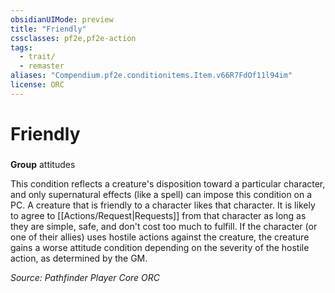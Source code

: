 ```yaml
---
obsidianUIMode: preview
title: "Friendly"
cssclasses: pf2e,pf2e-action
tags:
  - trait/
  - remaster
aliases: "Compendium.pf2e.conditionitems.Item.v66R7FdOf11l94im"
license: ORC
---
```

# Friendly

### 

**Group** attitudes




This condition reflects a creature's disposition toward a particular character, and only supernatural effects (like a spell) can impose this condition on a PC. A creature that is friendly to a character likes that character. It is likely to agree to [[Actions/Request|Requests]] from that character as long as they are simple, safe, and don't cost too much to fulfill. If the character (or one of their allies) uses hostile actions against the creature, the creature gains a worse attitude condition depending on the severity of the hostile action, as determined by the GM.

*Source: Pathfinder Player Core*
*ORC*